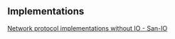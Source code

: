 ## Implementations

[Network protocol implementations without IO - San-IO](https://sans-io.readthedocs.io/index.html)
